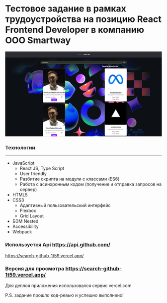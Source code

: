 # **Тестовое задание в рамках трудоустройства на позицию React Frontend Developer в компанию ООО Smartway**

![preview](https://github.com/DonVladon96/search_github/blob/main/src/assets/preview.png)

### **Технологии**
***
* JavaScript
  * React JS, Type Script
  * User friendly
  * Разбитие скрипта на модули с классами (ES6)
  * Работа с асинхронным кодом (получение и отправка запросов на сервер)
* HTML5
* CSS3
  * Адаптивный пользовательский интерфейс
  * Flexbox
  * Grid Layout
* БЭМ Nested
* Accessibility
* Webpack

### **Используется Api https://api.github.com/**

https://search-github-1t59.vercel.app/

### **Версия для просмотра https://search-github-1t59.vercel.app/**
Для деплоя приложения использовался сервис vercel.com

P.S. задание прошло код-ревью и успешно выполнено!
